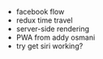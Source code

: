 * facebook flow 
* redux time travel
* server-side rendering
* PWA from addy osmani
* try get siri working?